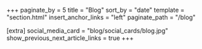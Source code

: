 +++
paginate_by = 5
title = "Blog"
sort_by = "date"
template = "section.html"
insert_anchor_links = "left"
paginate_path = "/blog"

[extra]
social_media_card = "blog/social_cards/blog.jpg"
show_previous_next_article_links = true
+++
